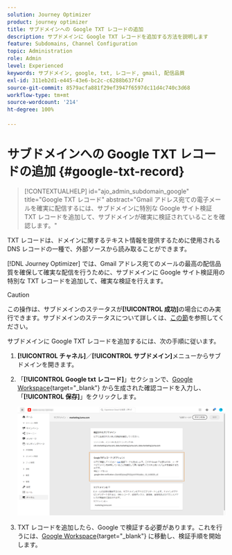 ```yaml
---
solution: Journey Optimizer
product: journey optimizer
title: サブドメインへの Google TXT レコードの追加
description: サブドメインに Google TXT レコードを追加する方法を説明します
feature: Subdomains, Channel Configuration
topic: Administration
role: Admin
level: Experienced
keywords: サブドメイン, google, txt, レコード, gmail, 配信品質
exl-id: 311eb2d1-e445-43e6-bc2c-c6288b637f47
source-git-commit: 8579acfa881f29ef3947f6597dc11d4c740c3d68
workflow-type: tm+mt
source-wordcount: '214'
ht-degree: 100%

---
```


# サブドメインへの Google TXT レコードの追加 {#google-txt-record}

>[!CONTEXTUALHELP]
>id="ajo_admin_subdomain_google"
>title="Google TXT レコード"
>abstract="Gmail アドレス宛ての電子メールを確実に配信するには、サブドメインに特別な Google サイト検証 TXT レコードを追加して、サブドメインが確実に検証されていることを確認します。"

TXT レコードは、ドメインに関するテキスト情報を提供するために使用される DNS レコードの一種で、外部ソースから読み取ることができます。

[!DNL Journey Optimizer] では、Gmail アドレス宛てのメールの最高の配信品質を確保して確実な配信を行うために、サブドメインに Google サイト検証用の特別な TXT レコードを追加して、確実な検証を行えます。

>[!CAUTION]
>
> この操作は、サブドメインのステータスが&#x200B;**[!UICONTROL 成功]**&#x200B;の場合にのみ実行できます。サブドメインのステータスについて詳しくは、[この節](about-subdomain-delegation.md#access-delegated-subdomains)を参照してください。

サブドメインに Google TXT レコードを追加するには、次の手順に従います。

1. **[!UICONTROL チャネル]**／**[!UICONTROL サブドメイン]**&#x200B;メニューからサブドメインを開きます。

1. 「**[!UICONTROL Google txt レコード]**」セクションで、[Google Workspace](https://support.google.com/a/answer/183895){target="_blank"}<!--G Suite Admin tools--> から生成された確認コードを入力し、「**[!UICONTROL 保存]**」をクリックします。

   ![](assets/subdomain-google-txt.png)

1. TXT レコードを追加したら、Google で検証する必要があります。これを行うには、[Google Workspace](https://support.google.com/a/answer/183895){target="_blank"}<!--G Suite Admin tools--> に移動し、検証手順を開始します。
